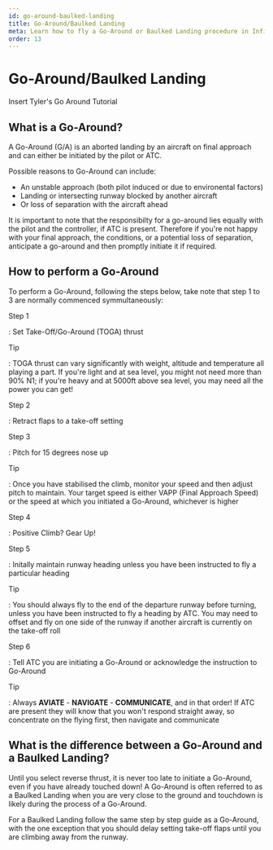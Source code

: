 ```yaml
---
id: go-around-baulked-landing
title: Go-Around/Baulked Landing
meta: Learn how to fly a Go-Around or Baulked Landing procedure in Infinite Flight.
order: 13
---
```


# Go-Around/Baulked Landing



Insert Tyler's Go Around Tutorial



## What is a Go-Around?



A Go-Around (G/A) is an aborted landing by an aircraft on final approach and can either be initiated by the pilot or ATC.



Possible reasons to Go-Around can include:



- An unstable approach (both pilot induced or due to environental factors)
- Landing or intersecting runway blocked by another aircraft
- Or loss of separation with the aircraft ahead



It is important to note that the responsibilty for a go-around lies equally with the pilot and the controller, if ATC is present. Therefore if you're not happy with your final approach, the conditions, or a potential loss of separation, anticipate a go-around and then promptly initiate it if required.



## How to perform a Go-Around



To perform a Go-Around, following the steps below, take note that step 1 to 3 are normally commenced symmultaneously:



Step 1

: Set Take-Off/Go-Around (TOGA) thrust



Tip

: TOGA thrust can vary significantly with weight, altitude and temperature all playing a part. If you're light and at sea level, you might not need more than 90% N1; if you're heavy and at 5000ft above sea level, you may need all the power you can get!



Step 2

: Retract flaps to a take-off setting



Step 3

: Pitch for 15 degrees nose up



Tip

: Once you have stabilised the climb, monitor your speed and then adjust pitch to maintain. Your target speed is either VAPP (Final Approach Speed) or the speed at which you initiated a Go-Around, whichever is higher



Step 4

: Positive Climb? Gear Up!



Step 5

: Initally maintain runway heading unless you have been instructed to fly a particular heading



Tip

: You should always fly to the end of the departure runway before turning, unless you have been instructed to fly a heading by ATC. You may need to offset and fly on one side of the runway if another aircraft is currently on the take-off roll



Step 6

: Tell ATC you are initiating a Go-Around or acknowledge the instruction to Go-Around



Tip

: Always **AVIATE** - **NAVIGATE** - **COMMUNICATE**, and in that order! If ATC are present they will know that you won't respond straight away, so concentrate on the flying first, then navigate and communicate



## What is the difference between a Go-Around and a Baulked Landing?



Until you select reverse thrust, it is never too late to initiate a Go-Around, even if you have already touched down! A Go-Around is often referred to as a Baulked Landing when you are very close to the ground and touchdown is likely during the process of a Go-Around. 



For a Baulked Landing follow the same step by step guide as a Go-Around, with the one exception that you should delay setting take-off flaps until you are climbing away from the runway. 